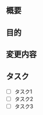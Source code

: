 ## 概要
<!-- 現状のあり方、その問題点-->

## 目的
<!-- 上記に対してどのようにしたいか-->

## 変更内容
<!-- 目的を達成するにはどうするか-->

## タスク
- [ ] タスク1
- [ ] タスク2
- [ ] タスク3
